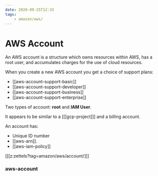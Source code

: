 ```yaml
---
date: 2020-09-25T12:33
tags:
    - amazon/aws/
---
```


# AWS Account

An AWS account is a structure which owns resources within
AWS, has a root user, and accumulates charges for the
use of cloud resources. 

When you create a new AWS account you get a choice of support
plans:

* [[aws-account-support-basic]]
* [[aws-account-support-developer]]
* [[aws-account-support-business]]
* [[aws-account-support-enterprise]]

Two types of account: **root** and **IAM User**.


It appears to be similar to a [[[gcp-project]]] and a billing account.

An account has:
* Unique ID number
* [[aws-arn]].
* [[aws-iam-policy]]





[[[z:zettels?tag=amazon/aws/account/]]]

### aws-account